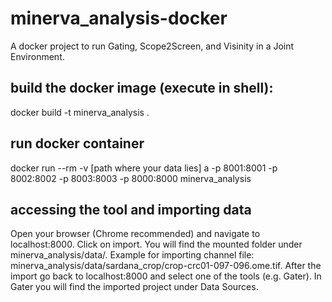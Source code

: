 # minerva_analysis-docker
A docker project to run Gating, Scope2Screen, and Visinity in a Joint Environment.

## build the docker image (execute in shell):
docker build -t minerva_analysis .

## run docker container
docker run --rm -v [path where your data lies] a -p 8001:8001 -p 8002:8002 -p 8003:8003 -p 8000:8000 minerva_analysis

## accessing the tool and importing data
Open your browser (Chrome recommended) and navigate to localhost:8000. Click on import. You will find the mounted folder under minerva_analysis/data/. 
Example for importing  channel file: minerva_analysis/data/sardana_crop/crop-crc01-097-096.ome.tif.
After the import go back to localhost:8000 and select one of the tools (e.g. Gater). In Gater you will find the imported project under Data Sources.

